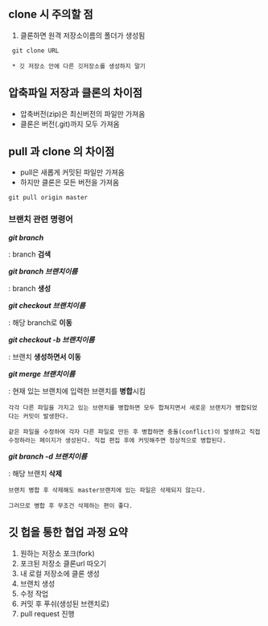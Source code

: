 

## **clone 시 주의할 점**

1. 클론하면 원격 저장소이름의 폴더가 생성됨
``` git bash
 git clone URL
```

` * 깃 저장소 안에 다른 깃저장소를 생성하지 말기`





## **압축파일 저장과 클론의 차이점**

- 압축버전(zip)은 최신버전의 파일만 가져옴
- 클론은 버전(.git)까지 모두 가져옴





## **pull 과 clone 의 차이점**

- pull은 새롭게 커밋된 파일만 가져옴
- 하지만 클론은 모든 버전을 가져옴
```git bash
git pull origin master
```





### 브랜치 관련 명령어

***git branch***

: branch **검색**





***git branch 브랜치이름***

: branch **생성**





***git checkout 브랜치이름***

: 해당 branch로 **이동**





***git checkout -b 브랜치이름***

: 브랜치 **생성하면서 이동**





***git merge 브랜치이름***

: 현재 있는 브랜치에 입력한 브랜치를 **병합**시킴

`각각 다른 파일을 가지고 있는 브랜치를 병합하면 모두 합쳐지면서 새로운 브랜치가 병합되었다는 커밋이 발생한다. `

`같은 파일을 수정하여 각자 다른 파일로 만든 후 병합하면 충돌(conflict)이 발생하고 직접 수정하라는 페이지가 생성된다. 직접 편집 후에 커밋해주면 정상적으로 병합된다.`





***git branch -d 브랜치이름***

: 해당 브랜치 **삭제**

`브랜치 병합 후 삭제해도 master브랜치에 있는 파일은 삭제되지 않는다. `

`그러므로 병합 후 무조건 삭제하는 편이 좋다.`





## 깃 헙을 통한 협업 과정 요약



1. 원하는 저장소 포크(fork)
2. 포크된 저장소 클론url 따오기
3. 내 로컬 저장소에 클론 생성
4. 브랜치 생성
5. 수정 작업
6. 커밋 후 푸쉬(생성된 브랜치로)
7. pull request 진행